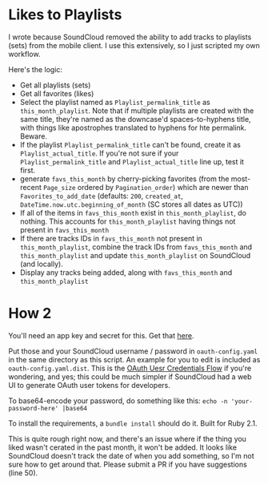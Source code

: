 Likes to Playlists
===================
I wrote because SoundCloud removed the ability to add tracks to playlists (sets) from the mobile client. I use this extensively, so I just scripted my own workflow.

Here's the logic:
- Get all playlists (sets)
- Get all favorites (likes)
- Select the playlist named as `Playlist_permalink_title` as `this_month_playlist`. Note that if multiple playlists are created with the same title, they're named as the downcase'd spaces-to-hyphens title, with things like apostrophes translated to hyphens for hte permalink. Beware.
- If the playlist `Playlist_permalink_title` can't be found, create it as `Playlist_actual_title`. If you're not sure if your `Playlist_permalink_title` and `Playlist_actual_title` line up, test it first.
- generate `favs_this_month` by cherry-picking favorites (from the most-recent `Page_size` ordered by `Pagination_order`) which are newer than `Favorites_to_add_date` (defaults: `200`, `created_at`, `DateTime.now.utc.beginning_of_month` (SC stores all dates as UTC))
- If all of the items in `favs_this_month` exist in `this_month_playlist`, do nothing. This accounts for `this_month_playlist` having things not present in `favs_this_month`
- If there are tracks IDs in `favs_this_month` not present in `this_month_playlist`, combine the track IDs from `favs_this_month` and `this_month_playlist` and update `this_month_playlist` on SoundCloud (and locally).
- Display any tracks being added, along with `favs_this_month` and `this_month_playlist`

How 2
======
You'll need an app key and secret for this. Get that [here](http://soundcloud.com/you/apps/new).

Put those and your SoundCloud username / password in `oauth-config.yaml` in the same directory as this script. An example for you to edit is included as `oauth-config.yaml.dist`. This is the [OAuth Uesr Credentials Flow](https://developers.soundcloud.com/docs/api/guide#authentication) if you're wondering, and yes; this could be much simpler if SoundCloud had a web UI to generate OAuth user tokens for developers.

To base64-encode your password, do something like this: `echo -n 'your-password-here' |base64`

To install the requirements, a `bundle install` should do it. Built for Ruby 2.1.

This is quite rough right now, and there's an issue where if the thing you liked wasn't cerated in the past month, it won't be added. It looks like SoundCloud doesn't track the date of when you add something, so I'm not sure how to get around that. Please submit a PR if you have suggestions (line 50).
